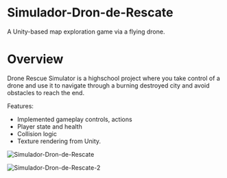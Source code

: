 # Simulador-Dron-de-Rescate
A Unity-based map exploration game via a flying drone.

# Overview
Drone Rescue Simulator is a highschool project where you take control of a drone and use it to navigate through a burning destroyed city and avoid obstacles to reach the end.

Features:
- Implemented gameplay controls, actions
- Player state and health
- Collision logic
- Texture rendering from Unity.

![Simulador-Dron-de-Rescate](https://i.imgur.com/1VgkoGz.png)

![Simulador-Dron-de-Rescate-2](https://i.imgur.com/K7KKTiL.png)
